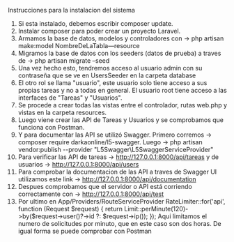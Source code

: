 Instrucciones para la instalacion del sistema

1.	Si esta instalado, debemos escribir composer update.
2.	Instalar composer para poder crear un proyecto Laravel.
3.	Armamos la base de datos, modelos y controladores con -> php artisan make:model NombreDeLaTabla—resource
4.	Migramos la base de datos con los seeders (datos de prueba) a traves de -> php artisan migrate –seed
5.	Una vez hecho esto, tendremos acceso al usuario admin con su contraseña que se ve en UsersSeeder en la carpeta database
6.	El otro rol se llama "usuario", este usuario solo tiene acceso a sus propias tareas y no a todas en general. El usuario root tiene acceso a las interfaces de "Tareas" y "Usuarios".
7.	Se procede a crear todas las vistas entre el controlador, rutas web.php y vistas en la carpeta resources.
8.	Luego viene crear las API de Tareas y Usuarios y se comprobamos que funciona con Postman.
9.	Y para documentar las API se utilizó Swagger. Primero corremos -> composer require darkaonline/l5-swagger. Luego -> php artisan vendor:publish --provider "L5Swagger\L5SwaggerServiceProvider"
10. Para verificar las API de tareas -> http://127.0.0.1:8000/api/tareas y de usuarios -> http://127.0.0.1:8000/api/users
11. Para comprobar la documentacion de las API a traves de Swagger UI utilizamos este link -> http://127.0.0.1:8000/api/documentation
12. Despues comprobamos que el servidor o API está corriendo correctamente con -> http://127.0.0.1:8000/api/test
13. Por ultimo en App/Providers/RouteServiceProvider
    RateLimiter::for('api', function (Request $request) {
            return Limit::perMinute(120)->by($request->user()?->id ?: $request->ip());
        });
    Aqui limitamos el numero de solicitudes por minuto, que en este caso son dos horas. De igual forma se puede comprobar con Postman


